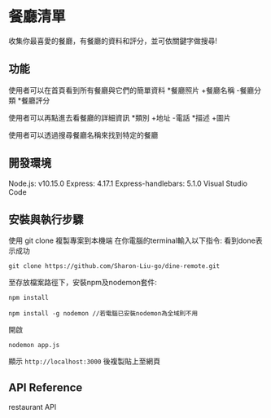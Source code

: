 # 餐廳清單
收集你最喜愛的餐廳，有餐廳的資料和評分，並可依關鍵字做搜尋!

## 功能
使用者可以在首頁看到所有餐廳與它們的簡單資料
*餐廳照片
+餐廳名稱
-餐廳分類
*餐廳評分

使用者可以再點進去看餐廳的詳細資訊
*類別
+地址
-電話
*描述
+圖片

使用者可以透過搜尋餐廳名稱來找到特定的餐廳


## 開發環境
Node.js: v10.15.0
Express: 4.17.1
Express-handlebars: 5.1.0
Visual Studio Code

## 安裝與執行步驟
使用 git clone 複製專案到本機端
在你電腦的terminal輸入以下指令: 看到done表示成功

```
git clone https://github.com/Sharon-Liu-go/dine-remote.git
```

至存放檔案路徑下，安裝npm及nodemon套件:
```
npm install
```
```
npm install -g nodemon //若電腦已安裝nodemon為全域則不用
```

開啟 
```
nodemon app.js
```
顯示 `http://localhost:3000` 後複製貼上至網頁

## API Reference
restaurant API

















